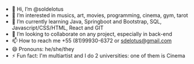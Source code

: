 - 👋 Hi, I’m @soldelotus
- 👀 I’m interested in musics, art, movies, programming, cinema, gym, tarot
- 🌱 I’m currently learning Java, Springboot and Bootstrap, SQL, Javascript/CSS/HTML, React and GIT
- 💞️ I’m looking to collaborate on any project, especially in back-end
- 📫 How to reach me +55 (81)99930-6372 or sdelotus@gmail.com
- 😄 Pronouns: he/she/they
- ⚡ Fun fact: I'm multiartist and I do 2 universities: one of them is Cinema

<!---
soldelotus/soldelotus is a ✨ special ✨ repository because its `README.md` (this file) appears on your GitHub profile.
You can click the Preview link to take a look at your changes.
--->
